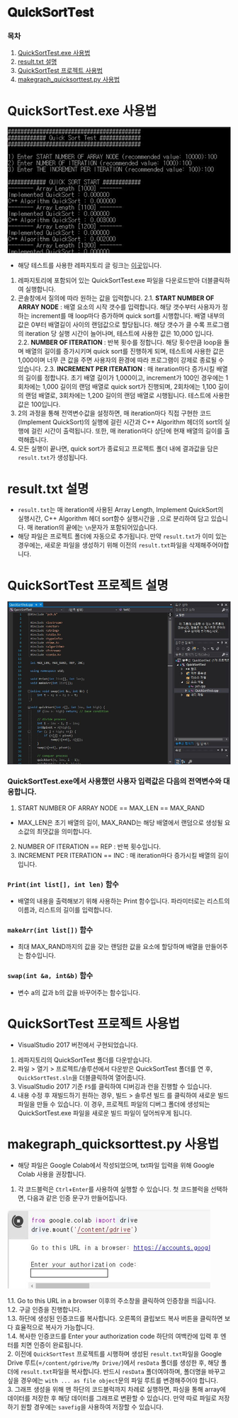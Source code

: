 # 𝐐𝐮𝐢𝐜𝐤𝐒𝐨𝐫𝐭𝐓𝐞𝐬𝐭

### 목차
1. <a href="#1">QuickSortTest.exe 사용법</a>
2. <a href="#2">result.txt 설명</a>
3. <a href="#3">QuickSortTest 프로젝트 사용법</a>
4. <a href="#4">makegraph_quicksorttest.py 사용법</a>

<a name="1"></a>
# QuickSortTest.exe 사용법

<img src="/img/consoleQuickSortTest.JPG">

- 해당 테스트를 사용한 레파지토리 글 링크는 [이곳](https://github.com/JooMal/ProblemSolving/tree/master/SortAlgorithm)입니다.

1. 레파지토리에 포함되어 있는 QuickSortTest.exe 파일을 다운로드받아 더블클릭하여 실행합니다.
2. 콘솔창에서 질의에 따라 원하는 값을 입력합니다.
  2.1. **START NUMBER OF ARRAY NODE** : 배열 요소의 시작 갯수를 입력합니다. 해당 갯수부터 사용자가 정하는 increment를 매 loop마다 증가하며 quick sort를 시행합니다. 배열 내부의 값은 0부터 배열길이 사이의 랜덤값으로 할당됩니다. 해당 갯수가 클 수록 프로그램의 iteration 당 실행 시간이 늘어나며, 테스트에 사용한 값은 10,000 입니다.  
  2.2. **NUMBER OF ITERATION** : 반복 횟수를 정합니다. 해당 횟수만큼 loop을 돌며 배열의 길이를 증가시키며 quick sort를 진행하게 되며, 테스트에 사용한 값은 1,000이며 너무 큰 값을 주면 사용자의 환경에 따라 프로그램이 강제로 종료될 수 있습니다.
  2.3. **INCREMENT PER ITERATION** : 매 iteration마다 증가시킬 배열의 길이를 정합니다. 초기 배열 길이가 1,000이고, increment가 100인 경우에는 1회차에는 1,000 길이의 랜덤 배열로 quick sort가 진행되며, 2회차에는 1,100 길이의 랜덤 배열로, 3회차에는 1,200 길이의 랜덤 배열로 시행됩니다. 테스트에 사용한 값은 100입니다.
3. 2의 과정을 통해 전역변수값을 설정하면, 매 iteration마다 직접 구현한 코드(Implement QuickSort)의 실행에 걸린 시간과 C++ Algorithm 헤더의 sort의 실행에 걸린 시간이 출력됩니다. 또한, 매 iteration마다 상단에 현재 배열의 길이를 출력해줍니다.
4. 모든 실행이 끝나면, quick sort가 종료되고 프로젝트 폴더 내에 결과값을 담은 `result.txt`가 생성됩니다.

<a name="2"></a>
# result.txt 설명
- `result.txt`는 매 iteration에 사용된 Array Length, Implement QuickSort의 실행시간, C++ Algorithm 헤더 sort함수 실행시간을 `,`으로 분리하여 담고 있습니다. 매 iteration의 끝에는 `\n`문자가 포함되어있습니다.
- 해당 파일은 프로젝트 폴더에 자동으로 추가됩니다. 만약 `result.txt`가 이미 있는 경우에는, 새로운 파일을 생성하기 위해 이전의 `result.txt`파일을 삭제해주어야합니다.

<a name="3"></a>
# QuickSortTest 프로젝트 설명

<img src="/img/vsQuickSort.JPG">

### QuickSortTest.exe에서 사용했던 사용자 입력값은 다음의 전역변수와 대응합니다.
1. START NUMBER OF ARRAY NODE == MAX_LEN == MAX_RAND
  - MAX_LEN은 초기 배열의 길이, MAX_RAND는 해당 배열에서 랜덤으로 생성될 요소값의 최댓값을 의미합니다.
2. NUMBER OF ITERATION == REP : 반복 횟수입니다.
3. INCREMENT PER ITERATION == INC : 매 iteration마다 증가시킬 배열의 길이입니다.

### `Print(int list[], int len)` 함수
- 배열의 내용을 출력해보기 위해 사용하는 Print 함수입니다. 파라미터로는 리스트의 이름과, 리스트의 길이를 입력합니다.

### `makeArr(int list[])` 함수
- 최대 MAX_RAND까지의 값을 갖는 랜덤한 값을 요소에 할당하며 배열을 만들어주는 함수입니다.

### `swap(int &a, int&b)` 함수
- 변수 a의 값과 b의 값을 바꾸어주는 함수입니다.

# QuickSortTest 프로젝트 사용법
- VisualStudio 2017 버전에서 구현되었습니다.
1. 레파지토리의 QuickSortTest 폴더를 다운받습니다.
2. 파일 > 열기 > 프로젝트/솔루션에서 다운받은 QuickSortTest 폴더를 연 후, `QuickSortTest.sln`을 더블클릭하여 열어줍니다.
3. VisualStudio 2017 기준 `F5`를 클릭하여 디버깅과 런을 진행할 수 있습니다.
4. 내용 수정 후 재빌드하기 원하는 경우, 빌드 > 솔루션 빌드 를 클릭하여 새로운 빌드파일을 만들 수 있습니다. 이 경우, 프로젝트 파일의 디버그 폴더에 생성되는 QuickSortTest.exe 파일을 새로운 빌드 파일이 덮어씌우게 됩니다.

<a name="4"></a>
# makegraph_quicksorttest.py 사용법
- 해당 파일은 Google Colab에서 작성되었으며, txt파일 입력을 위해 Google Colab 사용을 권장합니다.
1. 각 코드블럭은 `Ctrl`+`Enter`를 사용하여 실행할 수 있습니다. 첫 코드블럭을 선택하면, 다음과 같은 인증 문구가 만들어집니다.  

<img src="/img/googleAuth.JPG">

  1.1. Go to this URL in a browser 이후의 주소창을 클릭하여 인증창을 띄웁니다.  
  1.2. 구글 인증을 진행합니다.    
  1.3. 하단에 생성된 인증코드를 복사합니다. 오른쪽의 클립보드 복사 버튼을 클릭하면 보다 효율적으로 복사가 가능합니다.  
  1.4. 복사한 인증코드를 Enter your authorization code 하단의 여백칸에 입력 후 엔터를 치면 인증이 완료됩니다.  
2. 이전에 `QuickSortTest` 프로젝트를 시행하며 생성된 `result.txt`파일을 Google Drive 루트(=`/content/gdrive/My Drive/`)에서 `resData` 폴더를 생성한 후, 해당 폴더에 `result.txt`파일을 복사합니다. 반드시 `resData` 폴더여야하며, 폴더명을 바꾸고 싶을 경우에는 `with ... as file object`문의 파일 루트를 변경해주어야 합니다.  
3. 그래프 생성을 위해 맨 하단의 코드블럭까지 차례로 실행하면, 파싱을 통해 array에 데이터를 저장한 후 해당 데이터를 그래프로 변환할 수 있습니다. 만약 따로 파일로 저장하기 원할 경우에는 `savefig`을 사용하여 저장할 수 있습니다.  

